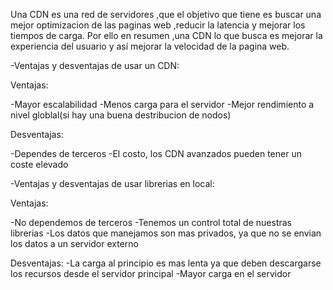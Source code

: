 Una CDN es una red de servidores ,que el objetivo que tiene es buscar una mejor optimizacion de las paginas web ,reducir la latencia y mejorar los tiempos de carga.
Por ello en resumen ,una CDN lo que busca es mejorar la experiencia del usuario y así mejorar la velocidad de la pagina web.

-Ventajas y desventajas de usar un CDN:

Ventajas:

-Mayor escalabilidad
-Menos carga para el servidor
-Mejor rendimiento a nivel globlal(si hay una buena destribucion de nodos)

Desventajas:

-Dependes de terceros
-El costo, los CDN avanzados pueden tener un coste elevado


-Ventajas y desventajas de usar librerias en local:

Ventajas:

-No dependemos de terceros
-Tenemos un control total de nuestras librerias 
-Los datos que manejamos son mas privados, ya que no se envian los datos a un servidor externo

Desventajas:
-La carga al principio es mas lenta ya que deben descargarse los recursos desde el servidor principal
-Mayor carga en el servidor
